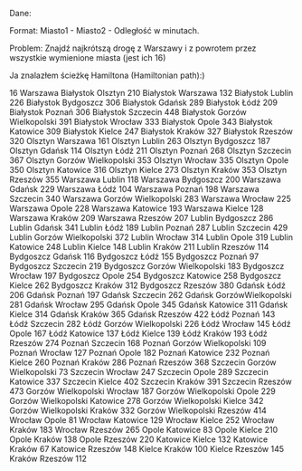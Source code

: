 Dane: 

Format:
Miasto1 - Miasto2 - Odległość w minutach. 

Problem: Znajdź najkrótszą drogę z Warszawy i z powrotem przez wszystkie wymienione miasta (jest ich 16)

Ja znalazłem ścieżkę Hamiltona (Hamiltonian path):)

16 Warszawa
Białystok Olsztyn 210
Białystok Warszawa 132
Białystok Lublin 226
Białystok Bydgoszcz 306
Białystok Gdańsk 289
Białystok Łódź 209
Białystok Poznań 306
Białystok Szczecin 448
Białystok Gorzów Wielkopolski 391
Białystok Wrocław 333
Białystok Opole 343
Białystok Katowice 309
Białystok Kielce 247
Białystok Kraków 327
Białystok Rzeszów 320
Olsztyn Warszawa 161
Olsztyn Lublin 263
Olsztyn Bydgoszcz 187
Olsztyn Gdańsk 114
Olsztyn Łódź 211
Olsztyn Poznań 268
Olsztyn Szczecin 367
Olsztyn Gorzów Wielkopolski 353
Olsztyn Wrocław 335
Olsztyn Opole 350
Olsztyn Katowice 316
Olsztyn Kielce 273
Olsztyn Kraków 353
Olsztyn Rzeszów 355
Warszawa Lublin 118
Warszawa Bydgoszcz 200
Warszawa Gdańsk 229
Warszawa Łódź 104
Warszawa Poznań 198
Warszawa Szczecin 340
Warszawa Gorzów Wielkopolski 283
Warszawa Wrocław 225
Warszawa Opole 228
Warszawa Katowice 193
Warszawa Kielce 128
Warszawa Kraków 209
Warszawa Rzeszów 207
Lublin Bydgoszcz 286
Lublin Gdańsk 341
Lublin Łódź 189
Lublin Poznań 287
Lublin Szczecin 429
Lublin Gorzów Wielkopolski 372
Lublin Wrocław 314
Lublin Opole 319
Lublin Katowice 248
Lublin Kielce 148
Lublin Kraków 211
Lublin Rzeszów 114
Bydgoszcz Gdańsk 116
Bydgoszcz Łódź 155
Bydgoszcz Poznań 97
Bydgoszcz Szczecin 219
Bydgoszcz Gorzów Wielkopolski 183
Bydgoszcz Wrocław 197
Bydgoszcz Opole 254
Bydgoszcz Katowice 258
Bydgoszcz Kielce 262
Bydgoszcz Kraków 312
Bydgoszcz Rzeszów 380
Gdańsk Łódź 206
Gdańsk Poznań 197
Gdańsk Szczecin 262
Gdańsk GorzówWielkopolski 281
Gdańsk Wrocław 295
Gdańsk Opole 345
Gdańsk Katowice 311
Gdańsk Kielce 314
Gdańsk Kraków 365
Gdańsk Rzeszów 422
Łódź Poznań 143
Łódź Szczecin 282
Łódź Gorzów Wielkopolski 226
Łódź Wrocław 145
Łódź Opole 167
Łódź Katowice 137
Łódź Kielce 139
Łódź Kraków 193
Łódź Rzeszów 274
Poznań Szczecin 168
Poznań Gorzów Wielkopolski 109
Poznań Wrocław 127
Poznań Opole 182
Poznań Katowice 232
Poznań Kielce 260
Poznań Kraków 286
Poznań Rzeszów 368
Szczecin Gorzów Wielkopolski 73
Szczecin Wrocław 247
Szczecin Opole 289
Szczecin Katowice 337
Szczecin Kielce 402
Szczecin Kraków 391
Szczecin Rzeszów 473
Gorzów Wielkopolski Wrocław 187
Gorzów Wielkopolski Opole 229
Gorzów Wielkopolski Katowice 278
Gorzów Wielkopolski Kielce 342
Gorzów Wielkopolski Kraków 332
Gorzów Wielkopolski Rzeszów 414
Wrocław Opole 81
Wrocław Katowice 129
Wrocław Kielce 252
Wrocław Kraków 183
Wrocław Rzeszów 265
Opole Katowice 83
Opole Kielce 210
Opole Kraków 138
Opole Rzeszów 220
Katowice Kielce 132
Katowice Kraków 67
Katowice Rzeszów 148
Kielce Kraków 100
Kielce Rzeszów 145
Kraków Rzeszów 112
